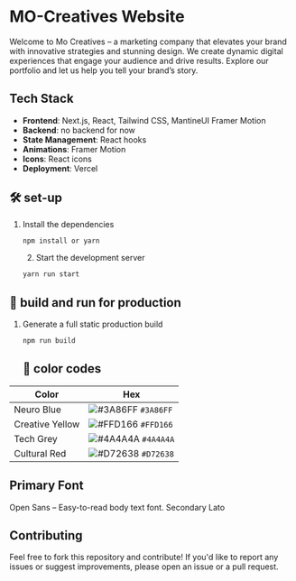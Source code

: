 # MO-Creatives Website

Welcome to Mo Creatives – a marketing company that elevates your brand with innovative strategies and stunning design. We create dynamic digital experiences that engage your audience and drive results. Explore our portfolio and let us help you tell your brand’s story.

## Tech Stack

- **Frontend**: Next.js, React, Tailwind CSS, MantineUI Framer Motion
- **Backend**: no backend for now 
- **State Management**: React hooks
- **Animations**: Framer Motion
- **Icons**: React icons
- **Deployment**: Vercel


## 🛠 set-up

1. Install the dependencies

   ```sh
   npm install or yarn
   ```
   2. Start the development server

   ```sh
   yarn run start
   ```

## 🚀 build and run for production

1. Generate a full static production build

   ```sh
   npm run build
   ```
   ## 🎨 color codes

| Color          | Hex                                                                |
| -------------- | ------------------------------------------------------------------ |
|Neuro Blue         | ![#3A86FF](https://via.placeholder.com/10/0a192f?text=+) `#3A86FF` |
| Creative Yellow    | ![#FFD166](https://via.placeholder.com/10/0a192f?text=+) `#FFD166` |
|Tech Grey   | ![#4A4A4A](https://via.placeholder.com/10/303C55?text=+) `#4A4A4A` |
| Cultural Red         | ![#D72638](https://via.placeholder.com/10/8892b0?text=+) `#D72638` |

## Primary  Font
Open Sans – Easy-to-read body text font.
Secondary
Lato



## Contributing

Feel free to fork this repository and contribute! If you'd like to report any issues or suggest improvements, please open an issue or a pull request.
